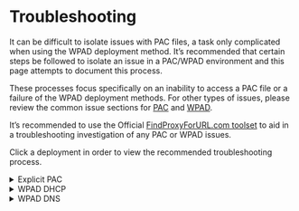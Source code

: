 # Troubleshooting

It can be difficult to isolate issues with PAC files, a task only complicated when using the WPAD deployment method. It’s recommended that certain steps be followed to isolate an issue in a PAC/WPAD environment and this page attempts to document this process.

These processes focus specifically on an inability to access a PAC file or a failure of the WPAD deployment methods. For other types of issues, please review the common issue sections for [PAC](https://github.com/mdriesnj/findproxyforurl/blob/main/Support/Common_PAC_File_Issues.md) and [WPAD](https://github.com/mdriesnj/findproxyforurl/blob/main/Support/Common_WPAD_Issues.md).

It’s recommended to use the Official [FindProxyForURL.com toolset](insertlink) to aid in a troubleshooting investigation of any PAC or WPAD issues.

Click a deployment in order to view the recommended troubleshooting process.

<details>
  <summary>Explicit PAC</summary>

- Review the PAC file code manually. Syntax issues often arise due to missing commas, parentheses, curly braces, or semi-colons.
- Ensure that the PAC file code validates using a tool such as [pacparser](http://code.google.com/p/pacparser/) or [Proxy Validator](http://luno.org/project/proxyvalidator/).
- Review the PAC file rules for any unintended routing behaviors; common issues include missing proxy return statements and wildcard based rules affecting a larger volume of traffic than intended. Such errors could result in all traffic passing directly to the Internet, making it only *appear* that the file is failing to function.
- Confirm that the PAC file extensions (.pac or .dat) are being served with either of the following content types:<br>&nbsp;&nbsp;&nbsp;&nbsp;**application/x-ns-proxy-autoconfig**<br>&nbsp;&nbsp;&nbsp;&nbsp;**application/x-javascript-config**
- Test the PAC file by hosting the file on the local file system; if the file works, this would isolate the issue to the PAC file web server (e.g. connectivity or configuration). The URL format for local PAC file testing is **file://c:\folder\proxy.pac**

</details>

<details>
  <summary>WPAD DHCP</summary>

  - Follow the steps for troubleshooting an explicit PAC file configuration – WPAD is a means of deploying a PAC file, thus any issues with the web server or the file itself could be overlooked if focusing solely on the WPAD portion.
- Test the PAC file URL being pushed out by DHCP, do so by using the PAC file URL in the browser proxy settings configured as an explicit PAC file. This will verify whether the PAC file or PAC file server itself is the issue.
- Review the Windows Registry to confirm the URL being pushed out by WPAD DHCP.
    1. Click **Start** and Select **Run**.
    2. Type *regedit* and click **OK**.
    3. Navigate the Registry tree to the following location: HKEY_CURRENT_USER\Software\Microsoft\Windows\CurrentVersion\Internet Settings\Connections\
    4. In the pane to the right, double click **DefaultConnectionSettings**.
    5. The WPAD DHCP URL will be displayed in the dialog box – [screenshot](https://github.com/mdriesnj/findproxyforurl/blob/main/Images/screenshot.png?raw=true)
  
</details>

<details>
  <summary>WPAD DNS</summary>

- Follow the steps for troubleshooting an explicit PAC file configuration – WPAD is a means of deploying a PAC file, thus any issues with the web server or the file itself could be overlooked if focusing solely on the WPAD portion.
- Attempt to ping the host **wpad**, a failure to resolve would indicate an issue with the DNS server. Does the hostname point to the correct web server? WPAD DNS requires this record to exist and point to the web server hosting the PAC file.
- With all proxy/PAC settings disabled, attempt to access http://wpad/wpat.dat – WPAD DNS requires that this be the functional URL format. Investigate any errors returned.

</details>
